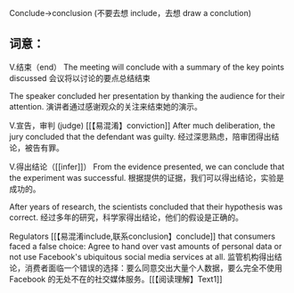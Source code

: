 Conclude->conclusion (不要去想 include，去想 draw a conclution)

## 词意：
V.结束（end）
The meeting will conclude with a summary of the key points discussed
会议将以讨论的要点总结结束

The speaker concluded her presentation by thanking the audience for their attention.
演讲者通过感谢观众的关注来结束她的演示。

V.宣告，审判 (judge) [[【易混淆】conviction]]
After much deliberation, the jury concluded that the defendant was guilty.
经过深思熟虑，陪审团得出结论，被告有罪。

V.得出结论（[[infer]]）
From the evidence presented, we can conclude that the experiment was successful.
根据提供的证据，我们可以得出结论，实验是成功的。

After years of research, the scientists concluded that their hypothesis was correct.
经过多年的研究，科学家得出结论，他们的假设是正确的。

Regulators [[【易混淆include,联系conclusion】conclude]] that consumers faced a false choice: Agree to hand over vast amounts of personal data or not use Facebook's ubiquitous social media services at all.
监管机构得出结论，消费者面临一个错误的选择：要么同意交出大量个人数据，要么完全不使用 Facebook 的无处不在的社交媒体服务。[[【阅读理解】Text1]]
